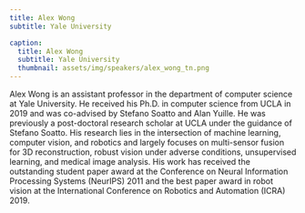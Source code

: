 ```yaml
---
title: Alex Wong
subtitle: Yale University

caption:
  title: Alex Wong
  subtitle: Yale University
  thumbnail: assets/img/speakers/alex_wong_tn.png
---
```

Alex Wong is an assistant professor in the department of computer science at Yale University. He received his Ph.D. in computer science from UCLA in 2019 and was co-advised by Stefano Soatto and Alan Yuille. He was previously a post-doctoral research scholar at UCLA under the guidance of Stefano Soatto. His research lies in the intersection of machine learning, computer vision, and robotics and largely focuses on multi-sensor fusion for 3D reconstruction, robust vision under adverse conditions, unsupervised learning, and medical image analysis. His work has received the outstanding student paper award at the Conference on Neural Information Processing Systems (NeurIPS) 2011 and the best paper award in robot vision at the International Conference on Robotics and Automation (ICRA) 2019.

